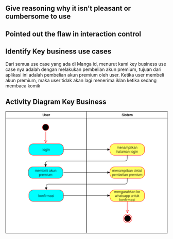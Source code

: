 ## Give reasoning why it isn’t pleasant or cumbersome to use

## Pointed out the flaw in interaction control

## Identify Key business use cases
Dari semua use case yang ada di Manga id, menurut kami key business use case nya adalah dengan melakukan pembelian akun premium, tujuan dari aplikasi ini adalah pembelian akun premium oleh user. Ketika user membeli akun premium, maka user tidak akan lagi menerima iklan ketika sedang membaca komik 

## Activity Diagram Key Business
![Activity Diagram Pembelian Akun Premium](ActivityDiagramMangaid.png)
